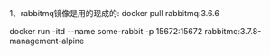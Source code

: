 1、rabbitmq镜像是用的现成的:
docker pull rabbitmq:3.6.6


docker run -itd  --name some-rabbit -p 15672:15672 rabbitmq:3.7.8-management-alpine